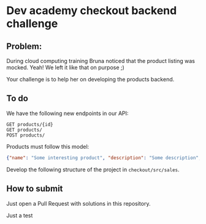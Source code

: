 # Dev academy checkout backend challenge

## Problem:
During cloud computing training Bruna noticed that the product listing was mocked. Yeah! We left it like that on purpose ;)

Your challenge is to help her on developing the products backend.

## To do
We have the following new endpoints in our API:
``` 
GET products/{id}
GET products/
POST products/
```
Products must follow this model:
```json
{"name": "Some interesting product", "description": "Some description", "price": 1.99, "brand": "A awesome brand"}
```
Develop the following structure of the project in `checkout/src/sales`.

## How to submit
Just open a Pull Request with solutions in this repository.

Just a test